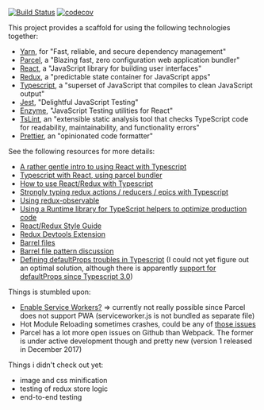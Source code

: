 [![Build Status](https://travis-ci.org/luddwichr/react-playground.svg?branch=master)](https://travis-ci.org/luddwichr/react-playground)
[![codecov](https://codecov.io/gh/luddwichr/react-playground/branch/master/graph/badge.svg)](https://codecov.io/gh/luddwichr/react-playground)



This project provides a scaffold for using the following technologies together:
- [Yarn](https://yarnpkg.com/lang/en/), for "Fast, reliable, and secure dependency management"
- [Parcel](https://parceljs.org/), a "Blazing fast, zero configuration web application bundler"
- [React](https://reactjs.org/), a "JavaScript library for building user interfaces"
- [Redux](https://redux.js.org/), a "predictable state container for JavaScript apps"
- [Typescript](http://www.typescriptlang.org/), a "superset of JavaScript that compiles to clean JavaScript output"
- [Jest](https://jestjs.io/), "Delightful JavaScript Testing"
- [Enzyme](https://github.com/airbnb/enzyme), "JavaScript Testing utilities for React"
- [TsLint](https://palantir.github.io/tslint/), an "extensible static analysis tool that checks TypeScript code for readability, maintainability, and functionality errors"
- [Prettier](https://github.com/prettier/prettier), an "opinionated code formatter"

See the following resources for more details:
- [A rather gentle intro to using React with Typescript](https://github.com/Microsoft/TypeScript-React-Starter)
- [Typescript with React, using parcel bundler](https://github.com/adhrinae/ts-react-parcel)
- [How to use React/Redux with Typescript](https://github.com/piotrwitek/react-redux-typescript-guide)
- [Strongly typing redux actions / reducers / epics with Typescript](https://github.com/piotrwitek/typesafe-actions)
- [Using redux-observable](https://github.com/mitsuruog/react-redux-observable-typescript-sample)
- [Using a Runtime library for TypeScript helpers to optimize production code](https://github.com/Microsoft/tslib)
- [React/Redux Style Guide](https://gist.github.com/datchley/4e0d05c526d532d1b05bf9b48b174faf#file-react-redux-style-guide-md)
- [Redux Devtools Extension](https://github.com/zalmoxisus/redux-devtools-extension)
- [Barrel files](https://github.com/basarat/typescript-book/blob/master/docs/tips/barrel.md)
- [Barrel file pattern discussion](https://medium.com/@adrianfaciu/barrel-files-to-use-or-not-to-use-75521cd18e65)
- [Defining defaultProps troubles in Typescript](https://medium.com/@martin_hotell/react-typescript-and-defaultprops-dilemma-ca7f81c661c7)
  (I could not yet figure out an optimal solution, although there is apparently [support for defaultProps since Typescript 3.0](https://www.typescriptlang.org/docs/handbook/release-notes/typescript-3-0.html))
  
Things is stumbled upon:
- [Enable Service Workers?](https://github.com/parcel-bundler/parcel/issues/331)
  => currently not really possible since Parcel does not support PWA (serviceworker.js is not bundled as separate file)
- Hot Module Reloading sometimes crashes, could be any of [those issues](https://github.com/parcel-bundler/parcel/issues?utf8=%E2%9C%93&q=is%3Aissue+is%3Aopen+HMR)
- Parcel has a lot more open issues on Github than Webpack. The former is under active development though and pretty new (version 1 released in December 2017)

Things i didn't check out yet:
- image and css minification
- testing of redux store logic
- end-to-end testing